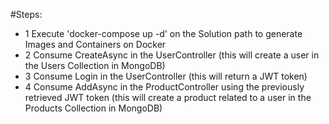#Steps:
- 1 Execute 'docker-compose up -d' on the Solution path to generate Images and Containers on Docker
- 2 Consume CreateAsync in the UserController (this will create a user in the Users Collection in MongoDB)
- 3 Consume Login in the UserController (this will return a JWT token)
- 4 Consume AddAsync in the ProductController using the previously retrieved JWT token (this will create a product related to a user in the Products Collection in MongoDB)

